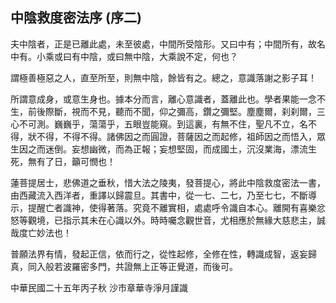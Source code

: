 ## 中陰救度密法序 (序二)

夫中陰者，正是已離此處，未至彼處，中間所受陰形。又曰中有；中間所有，故名中有。小乘或曰有中陰，或曰無中陰，大乘說不定，何也？

謂極善極惡之人，直至所至，則無中陰，餘皆有之。總之，意識落謝之影子耳！

所謂意成身，或意生身也。據本分而言，離心意識者，蓋離此也。學者果能一念不生，前後際斷，視而不見，聽而不聞，仰之彌高，鑽之彌堅。塵塵爾，刹刹爾，三心不可測。巍巍乎，蕩蕩乎，五眼豈能窺。到這裏，有無不住，聖凡不立，名不得，狀不得，不得不得。諸佛因之而圓證，菩薩因之而起修，祖師因之而悟入，眾生因之而迷倒。妄想幽微，而為正報；妄想堅固，而成國土，沉沒業海，漂流生死，無有了日，籲可憫也！

蓮菩提居士，悲佛道之垂秋，惜大法之陵夷，發菩提心，將此中陰救度密法一書，由西藏流入西洋者，重譯以歸震旦。其書中，從一七、二七，乃至七七，不斷導示，提醒亡者識神，使得著落。究竟不離實相，處處呼令識自本心。離開有喜樂忿怒等觀境，已指示其未在心識以外。時時囑念觀世音，尤相應於無緣大慈悲主，誠哉度亡妙法也！

普願法界有情，發起正信，依而行之，從性起修，全修在性，轉識成智，返妄歸真，同入般若波羅密多門，共證無上正等正覺道，而後可。

中華民國二十五年丙子秋 沙市章華寺淨月謹識